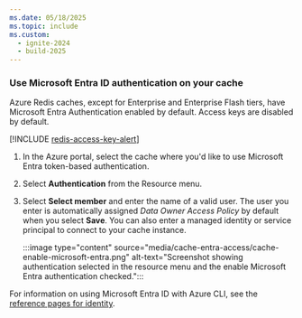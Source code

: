 ```yaml
---
ms.date: 05/18/2025
ms.topic: include
ms.custom:
  - ignite-2024
  - build-2025
---
```


### Use Microsoft Entra ID authentication on your cache

Azure Redis caches, except for Enterprise and Enterprise Flash tiers, have Microsoft Entra Authentication enabled by default. Access keys are disabled by default.

   [!INCLUDE [redis-access-key-alert](redis-access-key-alert.md)]

1. In the Azure portal, select the cache where you'd like to use Microsoft Entra token-based authentication.

1. Select **Authentication** from the Resource menu.

1. Select **Select member** and enter the name of a valid user. The user you enter is automatically assigned _Data Owner Access Policy_ by default when you select **Save**. You can also enter a managed identity or service principal to connect to your cache instance.

     :::image type="content" source="media/cache-entra-access/cache-enable-microsoft-entra.png" alt-text="Screenshot showing authentication selected in the resource menu and the enable Microsoft Entra authentication checked.":::

For information on using Microsoft Entra ID with Azure CLI, see the [reference pages for identity](/cli/azure/redis/identity).
